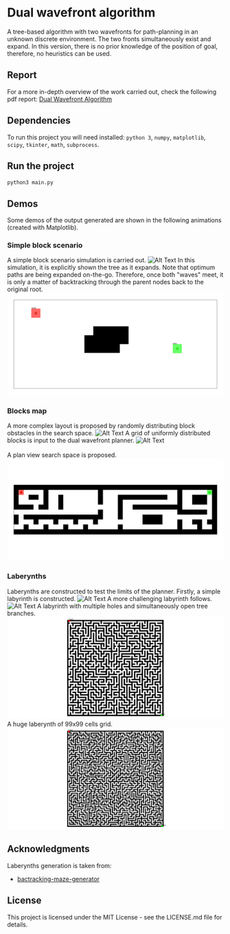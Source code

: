 # Dual wavefront algorithm
A tree-based algorithm with two wavefronts for path-planning in an unknown discrete environment. The two fronts simultaneously exist and expand. In this version, there is no prior knowledge of the position of goal, therefore, no heuristics can be used.

## Report
For a more in-depth overview of the work carried out, check the following pdf report: [Dual Wavefront Algorithm](https://github.com/miquel-espinosa/dual-wavefront/blob/master/P3_Robots.pdf)

## Dependencies
To run this project you will need installed: `python 3`, `numpy`, `matplotlib`, `scipy`, `tkinter`, `math`, `subprocess`.

## Run the project
```
python3 main.py
```

## Demos
Some demos of the output generated are shown in the following animations (created with Matplotlib).
### Simple block scenario
A simple block scenario simulation is carried out.
![Alt Text](https://github.com/miquel-espinosa/dual-wavefront/blob/master/videos/gifs/simple.gif?raw=true) 
In this simulation, it is explicitly shown the tree as it expands. Note that optimum paths are being expanded on-the-go. Therefore, once both "waves" meet, it is only a matter of backtracking through the parent nodes back to the original root.
![Alt Text](https://github.com/miquel-espinosa/dual-wavefront/blob/master/videos/gifs/simple-tree.gif?raw=true) 
### Blocks map
A more complex layout is proposed by randomly distributing block obstacles in the search space.
![Alt Text](https://github.com/miquel-espinosa/dual-wavefront/blob/master/videos/gifs/random.gif?raw=true)
A grid of uniformly distributed blocks is input to the dual wavefront planner.
![Alt Text](https://github.com/miquel-espinosa/dual-wavefront/blob/master/videos/gifs/dots.gif?raw=true)
\
\
A plan view search space is proposed.
![Alt Text](https://github.com/miquel-espinosa/dual-wavefront/blob/master/videos/gifs/room.gif?raw=true)
### Laberynths
Laberynths are constructed to test the limits of the planner. Firstly, a simple labyrinth is constructed.
![Alt Text](https://github.com/miquel-espinosa/dual-wavefront/blob/master/videos/gifs/laberinto2.gif?raw=true)
A more challenging labyrinth follows.
![Alt Text](https://github.com/miquel-espinosa/dual-wavefront/blob/master/videos/gifs/laberinto1.gif?raw=true)
A labyrinth with multiple holes and simultaneously open tree branches.
![Alt Text](https://github.com/miquel-espinosa/dual-wavefront/blob/master/videos/gifs/holes.gif?raw=true)
A huge laberynth of 99x99 cells grid.
![Alt Text](https://github.com/miquel-espinosa/dual-wavefront/blob/master/videos/gifs/huge.gif?raw=true)


## Acknowledgments
Laberynths generation is taken from:
* [bactracking-maze-generator](https://github.com/jbarciv/Backtracking-Maze-Generator)

## License

This project is licensed under the MIT License - see the LICENSE.md file for details.

<!---
## Description

An in-depth paragraph about your project and overview of use.

## Getting Started

### Dependencies

* Describe any prerequisites, libraries, OS version, etc., needed before installing program.
* ex. Windows 10

### Installing

* How/where to download your program
* Any modifications needed to be made to files/folders

### Executing program

* How to run the program
* Step-by-step bullets
```
code blocks for commands
```

## Help

Any advise for common problems or issues.
```
command to run if program contains helper info
```

## Authors

Contributors names and contact info

ex. Dominique Pizzie  
ex. [@DomPizzie](https://twitter.com/dompizzie)

## Version History

* 0.2
    * Various bug fixes and optimizations
    * See [commit change]() or See [release history]()
* 0.1
    * Initial Release

## License

This project is licensed under the [NAME HERE] License - see the LICENSE.md file for details

## Acknowledgments

Inspiration, code snippets, etc.
* [awesome-readme](https://github.com/matiassingers/awesome-readme)
* [PurpleBooth](https://gist.github.com/PurpleBooth/109311bb0361f32d87a2)
* [dbader](https://github.com/dbader/readme-template)
* [zenorocha](https://gist.github.com/zenorocha/4526327)
* [fvcproductions](https://gist.github.com/fvcproductions/1bfc2d4aecb01a834b46)
--->
